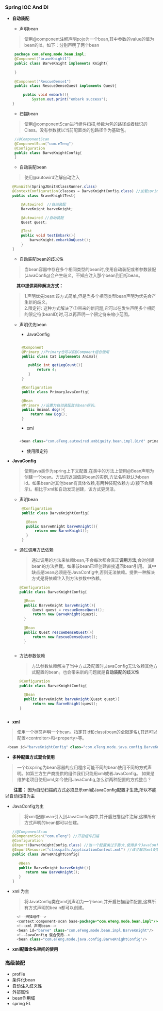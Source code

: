  ### Spring IOC And DI
 
- **自动装配**
  - 声明bean
  > 使用@component注解声明pojo为一个bean,其中参数的value的值为bean的Id。如下：分别声明了两个bean
     ```java
      package com.eTeng.mode.bean.impl;
      @Component("braveKnight1")
      public class BarveKnight implements Knight{
      
      }
      
      @Component("RescueDemse1")
      public class RescueDemseQuest implements Quest{

          public void embark(){
              System.out.print("embark success");
     }
     ```
  - 扫描bean
  > 使用@componentScan进行组件扫描,参数为包的路径或者标识的Class。没有参数就以当前配置类的包路径作为基础包。
   ````java
    //@ComponentScan
    @ComponentScan("com.eTeng")
    @Configuration
    public class BarveKnightConfig{
    }
   ````
   - 自动装配bean
   > 使用@autowird注解自动注入
    ````java
    @RunWith(SpringJUnit4ClassRunner.class)
    @ContextConfiguration(classes = BarveKnightConfig.class) //加载spring的上下文。可以是java配置的上下文。也可以是xml配置上下文。
    public class BraveKnightTest{

        @Autowired  //自动装配
        BarveKnight barveKnight;
 
        @Autowired //自动装配
        Quest quest;

        @Test
        public void testEmbark(){
            barveKnight.embarkOnQuest();
        }
    }
    ````
  - 自动装配bean的歧义性　
  > 当bean容器中存在多个相同类型的bean时,使用自动装配或者参数装配(JavaConfig)会产生歧义。不知应注入那个bean到目标bean。
    
    　**其中提供两种解决方式：**
   
   > 1.声明优先bean:该方式简单,但是当多个相同类型bean声明为优先会产生新的歧义。</br>
   > 2.限定符: 这种方式解决了(1)带来的新问题,它可以在发生声明多个相同的限定符(beanID)时,可以再声明一个限定符来缩小范围。
      
    - 声明优先bean
        
      - JavaConfig

       ````java

        @Component
        @Primary //Primary也可以和@Compoent组合使用
        public class Cat implements Animal{

           public int getLegCount(){
               return 4;
           }
        }

        @Configuration
        public class PrimaryJavaConfig{

        @Bean
        @Primary //设置为自动装配首先bean标识。
        public Animal dog(){
            return new Dog();
        }

       ````
      - xml
       
       ````java

       <bean class="com.eTeng.autowired.ambiguity.bean.impl.Bird" primary="true"/>

       ````
  
      - 使用限定符
    

- **JavaConfig**

    > 使用java类作为spring上下文配置,在类中的方法上使用@Bean声明为创建一个bean。方法的返回值是bean的实例,方法名称默认为bean
    id。如果bean对其他bean有具体依赖,有两种装配依赖方式(接下会展示)。相比于xml和自动发现创建，该方式更灵活。
  
  - 声明bean
    ````java
     @Configuration
     public class BarveKnightConfig{

       @Bean
       public BarveKnight barveKnight(){
           return new BarveKnight();
       }
     }
    ````
    
  - 通过调用方法依赖
  
    > 通过调用的方法来依赖bean,不会每次都会真正**调用方法**,会对创建bean的方法拦截。如果该bean已经创建直接返回bean引用。
    其中缺点是bean必须是在JavaConfig中,否则无法依赖。提供一种解决方式是将依赖注入到方法参数中依赖。  
     ````java
     @Configuration
     public class BarveKnightConfig{

       @Bean
       public BarveKnight barveKnight(){
           Quest quest = rescueDemseQuest();
           return new BarveKnight(quest);
       }
       
       @Bean
       public Quest rescueDemseQuest(){
           return new RescueDemseQuest();
       }
       
    ````
  - 方法参数依赖
     > 方法参数依赖解决了当中方式及配置时,JavaConfig无法依赖其他方式配置的bean。也会带来新的问题就是**自动装配的歧义性**
     ````java
     @Configuration
     public class BarveKnightConfig{

       @Bean
       public BarveKnight barveKnight(Quest quest){
           return new BarveKnight(quest);
     }
   ````
- **xml**
> 使用一个<bean></bean>标签声明一个bean。指定其id和class(bean的全限定名),其还可以配置\<controltor>和\<property>等。
 
  ````java
   <bean id="barveKnightConfig" class="com.eTeng.mode.java.config.BarveKnightConfig"/>
  ````
 
- **多种配置方式混合使用**
> 一个以spring为bean容器的应用程序可能不同的bean使用不同的方式声明。如第三方生产商提供的组件我们只能用xml或者JavaConfig。
  如果是维护老项目使用xml,如今使用JavaConfig,怎么讲两种配置的方式整合？
  
　　**注意：** 因为自动扫描的方式必须显示xml或JavaConfig配置才生效,所以不能以自动扫描为主
  
  - JavaConfig为主
     > 将xml配置bean引入到JavaConfig类中,并开启扫描组件注解,这样所有方式声明的bean都可以创建。
     ````java
     //@ComponentScan
     @ComponentScan("com.eTeng") //开启组件扫描
     @Configuration
     @Import(BarveKnightConfig.class) //当一个配置类过于膨大,使用多个JavaConfig配置,然后使用@import注解整合成一个JavaConfig
     @ImportResource("classpath:/applicationContext.xml") //该注解将xml配置文件bean导入到JavaConfig中。达成混合配置
     public class BarveKnightConfig{
        
        @Bean
        public BarveKnight barveKnight(){
           return new BarveKnight();
        }
     }
     ````
  - xml 为主
    > 将JavaConfig类在xml到声明为一个bean,并开启扫描组件配置,这样所有方式声明的bea n都可以创建。
    ````java
      <!--扫描组件-->
      <context:component-scan base-package="com.eTeng.mode.bean.impl"/>
      <!--xml 声明bean-->
      <bean id="barve" class="com.eTeng.mode.bean.impl.BarveKnight"/>
      <!--JavaConfig 混合使用-->
      <bean class="com.eTeng.mode.java.config.BarveKnightConfig"/>
    ````
  
- **xml配置命名空间的使用**

### 高级装配

* profile
* 条件化bean
* 自动注入歧义性
* 外部属性
* bean作用域
* spring EL

